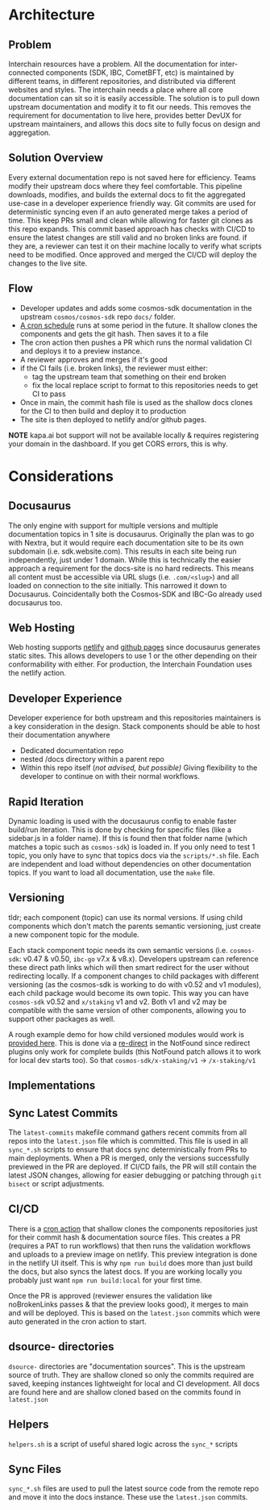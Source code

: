 
# Architecture

## Problem

Interchain resources have a problem. All the documentation for inter-connected components (SDK, IBC, CometBFT, etc) is maintained by different teams, in different repositories, and distributed via different websites and styles. The interchain needs a place where all core documentation can sit so it is easily accessible. The solution is to pull down upstream documentation and modify it to fit our needs. This removes the requirement for documentation to live here, provides better DevUX for upstream maintainers, and allows this docs site to fully focus on design and aggregation.

## Solution Overview

Every external documentation repo is not saved here for efficiency. Teams modify their upstream docs where they feel comfortable. This pipeline downloads, modifies, and builds the external docs to fit the aggregated use-case in a developer experience friendly way. Git commits are used for deterministic syncing even if an auto generated merge takes a period of time. This keep PRs small and clean while allowing for faster git clones as this repo expands. This commit based approach has checks with CI/CD to ensure the latest changes are still valid and no broken links are found. if they are, a reviewer can test it on their machine locally to verify what scripts need to be modified. Once approved and merged the CI/CD will deploy the changes to the live site.

## Flow
* Developer updates and adds some cosmos-sdk documentation in the upstream `cosmos/cosmos-sdk` repo `docs/` folder.
* [A cron schedule](#cicd) runs at some period in the future. It shallow clones the components and gets the git hash. Then saves it to a file
* The cron action then pushes a PR which runs the normal validation CI and deploys it to a preview instance.
* A reviewer approves and merges if it's good
* if the CI fails (i.e. broken links), the reviewer must either:
    - tag the upstream team that something on their end broken
    - fix the local replace script to format to this repositories needs to get CI to pass
* Once in main, the commit hash file is used as the shallow docs clones for the CI to then build and deploy it to production
* The site is then deployed to netlify and/or github pages.

**NOTE** kapa.ai bot support will not be available locally & requires registering your domain in the dashboard. If you get CORS errors, this is why.

# Considerations

## Docusaurus
The only engine with support for multiple versions and multiple documentation topics in 1 site is docusaurus. Originally the plan was to go with Nextra, but it would require each documentation site to be its own subdomain (i.e. sdk.website.com). This results in each site being run independently, just under 1 domain. While this is technically the easier approach a requirement for the docs-site is no hard redirects. This means all content must be accessible via URL slugs (i.e. `.com/<slug>`) and all loaded on connection to the site initially. This narrowed it down to Docusaurus. Coincidentally both the Cosmos-SDK and IBC-Go already used docusaurus too.

## Web Hosting
Web hosting supports [netlify](./.github/workflows/deploy-netlify.yaml) and [github pages](./.github/workflows/deploy-github-pages.yaml) since docusaurus generates static sites. This allows developers to use 1 or the other depending on their conformability with either. For production, the Interchain Foundation uses the netlify action.

## Developer Experience
Developer experience for both upstream and this repositories maintainers is a key consideration in the design. Stack components should be able to host their documentation anywhere
- Dedicated documentation repo
- nested /docs directory within a parent repo
- Within this repo itself (*not advised, but possible)*
Giving flexibility to the developer to continue on with their normal workflows.

## Rapid Iteration
Dynamic loading is used with the docusaurus config to enable faster build/run iteration. This is done by checking for specific files (like a sidebar.js in a folder name). If this is found then that folder name (which matches a topic such as `cosmos-sdk`) is loaded in. If you only need to test 1 topic, you only have to sync that topics docs via the `scripts/*.sh` file. Each are independent and load without dependencies on other documentation topics. If you want to load all documentation, use the `make` file.

## Versioning

tldr; each component (topic) can use its normal versions. If using child components which don't match the parents semantic versioning, just create a new component topic for the module.

Each stack component topic needs its own semantic versions (i.e. `cosmos-sdk`: v0.47 & v0.50, `ibc-go` v7.x & v8.x). Developers upstream can reference these direct path links which will then smart redirect for the user without redirecting locally. If a component changes to child packages with different versioning (as the cosmos-sdk is working to do with v0.52 and v1 modules), each child package would become its own topic. This way you can have `cosmos-sdk` v0.52 and `x/staking` v1 and v2. Both v1 and v2 may be compatible with the same version of other components, allowing you to support other packages as well.

A rough example demo for how child versioned modules would work is [provided here](https://youtu.be/iG1avX7F6eo?si=HJP1NRkKAXYUTnDp&t=28). This is done via a [re-direct](./src/theme/NotFound.js) in the NotFound since redirect plugins only work for complete builds (this NotFound patch allows it to work for local dev starts too). So that `cosmos-sdk/x-staking/v1` -> `/x-staking/v1`

## Implementations

## Sync Latest Commits

The `latest-commits` makefile command gathers recent commits from all repos into the `latest.json` file which is committed. This file is used in all `sync_*.sh` scripts to ensure that docs sync deterministically from PRs to main deployments. When a PR is merged, only the versions successfully previewed in the PR are deployed. If CI/CD fails, the PR will still contain the latest JSON changes, allowing for easier debugging or patching through `git bisect` or script adjustments.

## CI/CD

There is a [cron action](./.github/workflows/cron-latest-commits.yaml) that shallow clones the components repositories just for their commit hash & documentation source files. This creates a PR (requires a PAT to run workflows) that then runs the validation workflows and uploads to a preview image on netlify. This preview integration is done in the netlify UI itself. This is why `npm run build` does more than just build the docs, but also syncs the latest docs. If you are working locally you probably just want `npm run build:local` for your first time.

Once the PR is approved (reviewer ensures the validation like noBrokenLinks passes & that the preview looks good), it merges to main and will be deployed. This is based on the `latest.json` commits which were auto generated in the cron action to start.

## dsource- directories

`dsource-` directories are "documentation sources". This is the upstream source of truth. They are shallow cloned so only the commits required are saved, keeping instances lightweight for local and CI development. All docs are found here and are shallow cloned based on the commits found in `latest.json`

## Helpers

`helpers.sh` is a script of useful shared logic across the `sync_*` scripts

## Sync Files

`sync_*.sh` files are used to pull the latest source code from the remote repo and move it into the docs instance. These use the `latest.json` commits.
